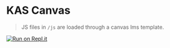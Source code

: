 # KAS Canvas
> JS files in `/js` are loaded through a canvas lms template.

[![Run on Repl.it](https://repl.it/badge/github/kingalfred/canvas)](https://repl.it/github/kingalfred/canvas)